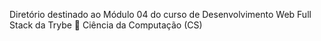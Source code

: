 Diretório destinado ao Módulo 04 do curso de Desenvolvimento Web Full Stack da Trybe :rocket: Ciência da Computação (CS)
